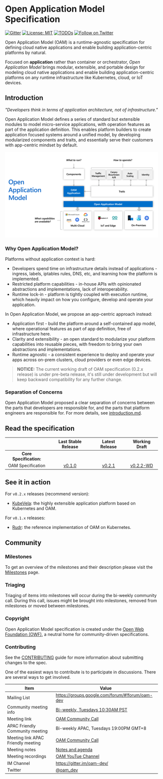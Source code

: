 # Open Application Model Specification

[![Gitter](https://badges.gitter.im/oam-dev/community.svg)](https://gitter.im/oam-devcommunity?utm_source=badge&utm_medium=badge&utm_campaign=pr-badge)
[![License: MIT](https://img.shields.io/badge/License-OWF-yellow)](https://github.com/oam-dev/spec/blob/master/LICENSE)
[![TODOs](https://badgen.net/https/api.tickgit.com/badgen/github.com/oam-dev/spec)](https://www.tickgit.com/browse?repo=github.com/oam-dev/spec)
[![Follow on Twitter](https://img.shields.io/twitter/follow/oam_dev.svg?style=social&logo=twitter)](https://twitter.com/intent/follow?screen_name=oam_dev)

Open Application Model (OAM) is a runtime-agnostic specification for defining cloud native applications and enable building application-centric platforms by natural.

Focused on **application** rather than container or orchestrator, _Open Application Model_ brings modular, extensible, and portable design for modeling cloud native applications and enable building application-centric platforms on any runtime infrastructure like Kubernetes, cloud, or IoT devices.

## Introduction

_"Developers think in terms of application architecture, not of infrastructure."_

Open Application Model defines a series of standard but extensible modules to model micro-service applications, with operation features as part of the application definition. This enables platform builders to create application focused systems around a unified model, by developing modularized components and traits, and essentially serve their customers with app-centric mindset by default.

![How it works](assets/how-it-works.png)

### Why Open Application Model?

Platforms without application context is hard:

- Developers spend time on infrastructure details instead of applications - ingress, labels, iptables rules, DNS, etc, and learning how the platform is implemented.
- Restricted platform capabilities - in-house APIs with opinionated abstractions and implementations, lack of interoperability.
- Runtime lock-in - platform is tightly coupled with execution runtime, which heavily impact on how you configure, develop and operate your application.

In Open Application Model, we propose an app-centric approach instead:

- Application first - build the platform around a self-contained app model, where operational features as part of app definition, free of infrastructure here.
- Clarity and extensibility - an open standard to modularize your platform capabilities into reusable pieces, with freedom to bring your own abstractions and implementations.
- Runtime agnostic - a consistent experience to deploy and operate your apps across on-prem clusters, cloud providers or even edge devices.

> **NOTICE:** The current working draft of OAM specification (0.2.x release) is under pre-beta release, it's still under development but will keep backward compatibility for any further change.

### Separation of Concerns

Open Application Model proposed a clear separation of concerns between the parts that developers are responsible for, and the parts that platform engineers are responsible for. For more details, see [introduction.md](./introduction.md).

## Read the specification

|                                | Last Stable Release | Latest Release |    Working Draft                  |
| :----------------------------: | :-----------------: | :------------: |:--------------------------------: |
| **Core Specification:**        |                                                                          |
| OAM Specification              | [v0.1.0](https://github.com/oam-dev/spec/releases/tag/v0.1.0) | [v0.2.1](https://github.com/oam-dev/spec/blob/v0.2.1/SPEC_LATEST_STABLE.md) |  [v0.2.2-WD](SPEC.md)  |

## See it in action

For `v0.2.x` releases (recommend version):
- [KubeVela](https://github.com/oam-dev/kubevela): the highly extensible application platform based on Kubernetes and OAM.

For `v0.1.x` releases:
- [Rudr](https://github.com/oam-dev/rudr): the reference implementation of OAM on Kubernetes.

## Community

### Milestones

To get an overview of the milestones and their description please visit the [Milestones](https://github.com/oam-dev/spec/milestones) page. 

### Triaging 

Triaging of items into milestones will occur during the bi-weekly community call. During this call, issues might be brought into milestones, removed from milestones or moved between milestones. 

### Copyright

Open Application Model specification is created under the [Open Web Foundation (OWF)](https://cloudblogs.microsoft.com/opensource/2019/10/16/announcing-open-application-model/), a neutral home for community-driven specifications.


### Contributing

See the [CONTRIBUTING](CONTRIBUTING.md) guide for more information about submitting changes to the spec.

One of the easiest ways to contribute is to participate in discussions. There are several ways to get involved.

| Item        | Value  |
|---------------------|---|
| Mailing List | https://groups.google.com/forum/#!forum/oam-dev |
| Community meeting info | [Bi-weekly, Tuesdays 10:30AM PST](https://calendar.google.com/event?action=TEMPLATE&tmeid=NWVmbHNlajY2cHVrcjcwc3Bnamw5NHZraWdfMjAyMTAxMjZUMTgzMDAwWiBvYW1kZXYyMDIwQG0&tmsrc=oamdev2020%40gmail.com&scp=ALL) |
| Meeting link | [OAM Community Call](https://us02web.zoom.us/j/88638962723?pwd=MVhCZnNub2t0R3BmMUNEWE9vendLUT09) |
| APAC Friendly Community meeting | Bi-weekly APAC, Tuesdays 19:00PM GMT+8 |
| Meeting link APAC Friendly meeting | [OAM Community Call](https://us02web.zoom.us/j/2804785490?pwd=ZTN4ZU03UTlBZzlmVHIwTndINGM3UT09) |
| Meeting notes| [Notes and agenda](https://docs.google.com/document/d/1nqdFEyULekyksFHtFvgvFAYE-0AMHKoS3RMnaKsarjs) |
| Meeting recordings| [OAM YouTue Channel](https://www.youtube.com/channel/UCSCTHhGI5XJ0SEhDHVakPAA/) |
| IM Channel      | https://gitter.im/oam-dev/ |
| Twitter      | [@oam_dev](https://twitter.com/oam_dev) |

